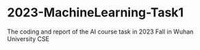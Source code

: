 # 2023-MachineLearning-Task1
The coding and report of the AI course task in 2023 Fall in Wuhan University CSE

